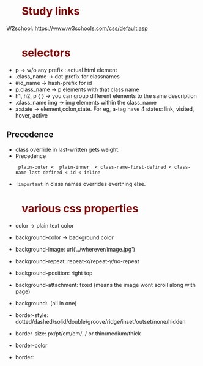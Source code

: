 # Study links

W2school: https://www.w3schools.com/css/default.asp


# selectors

* p                 -> w/o any prefix : actual html element
* .class_name       -> dot-prefix for classnames
* #id_name          -> hash-prefix for id
* p.class_name      -> p elements with that class name
* h1, h2, p {  }    -> you can group different elements to the same description
* .class_name img   -> img elements within the class_name
* a:state           -> element,colon,state. For eg, a-tag have 4 states: link, visited, hover, active

## Precedence

* class override in last-written gets weight.
* Precedence
    ```
     plain-outer <  plain-inner  < class-name-first-defined < class-name-last defined < id < inline
    ```
* `!important` in class names overrides everthing else.

# various css properties

* color                     -> plain text color

* background-color          -> background color
* background-image: url('../wherever/image.jpg')
* background-repeat: repeat-x/repeat-y/no-repeat
* background-position: right top
* background-attachment: fixed          (means the image wont scroll along with page)
* background: <color> <image> <repeat> <attachment> <position>         (all in one)

* border-style: dotted/dashed/solid/double/groove/ridge/inset/outset/none/hidden
* border-size: px/pt/cm/em/../  or thin/medium/thick
* border-color
* border:<size> <style> <color>       -> border specification, size, style and color
* border-{top,right,bottom,left}-style
* border-radius: px                   -> for rounded border, the radius
* box-sizing: content-box|border-box|initial|inherit;
* outline has similar properties

* margin                              -> auto, length, percent(of containing element), inherit
* margin-{top,right,bottom,left}

* width                               -> width of element alone. (total = left+padding + width + right-padding)
* max-width
* min-width
* padding                             -> length
* padding-{top,right,bottom,left}
* box-sizing: border-box              -> ensure the padding + width == total width of element

* text
* color:
* text-align: center/left/right/justify
* text-decoration: none/overline/underline/line-through
* text-transform: uppercase/lowercase/capitalize
* text-indent: 50px                    -> for first line
* letter-spacing: 3px                  -> between chars in a text
* line-height: 0.8                     -> between lines (note, not in pixel but as mutiple of a line)
* direction: rtl
* word-spacing: 10px
* text-shadow: <horizontal> <vertical> <color>
* font-family: Helvetica Neue, Arial

* *display*  -  block/inline/hidden     -> block is a for starting on a new line, inline is to continue

* visibility - hidden (also hides, but the layout is affected)

## properties

clear: both
clear: left
clear: right

No floating elements are allowed on mentioned side

display: None

  Hides the element.


margin : Outline
padding : distance from margin



# Including css

## External file

```
<head>
<link rel="stylesheet" type="text/css" href="mystyle.css">
</head>
```

## Internal style sheet

```
<head>
<style>
body {
    background-color: linen;
}

h1 {
    color: maroon;
    margin-left: 40px;
}
</style>
</head>
```

## Plain inlining

```html
<h1 style="color:blue;margin-left:30px;">This is a heading</h1>
```
# CSS grid

Sample html

```html
<html>
    <head>
        <link rel="stylesheet" href="index.css">
        <link rel="stylesheet" href="basic.css">
    </head>
    <body>
        <div class="container">
            <div class="header">HEADER</div>
            <div class="menu">MENU</div>
            <div class="content">CONTENT</div>
            <div class="footer">FOOTER</div>
        </div>
    </body>
</html>
```

Css for that:

```css
.container > div {
    display: flex;
    justify-content: center;
    align-items: center;
    font-size: 2em;
    color: #ffeead;
}

html, body {
  background-color: #ffeead;
  margin: 10px;
}

.container > div:nth-child(1n) {
  background-color: #96ceb4;	
}

.container > div:nth-child(3n) {
  background-color: #88d8b0;
}

.container > div:nth-child(2n) {
      background-color: #ff6f69;
}

.container > div:nth-child(4n) {
      background-color: #ffcc5c;
}

.container {
    display: grid;
    grid-gap: 3px;
    grid-template-columns: repeat(2, 1fr);
    grid-template-rows: 40px 200px 40px;
}

.header {
    grid-column-start: 1;
    grid-column-end: 3;
}

.menu {}

.content {}

.footer {}
```



# Bootstrap:

## Including

add-this:
```
<head>
<link rel="stylesheet" href="https://maxcdn.bootstrapcdn.com/bootstrap/3.3.7/css/bootstrap.min.css" integrity="sha384-BVYiiSIFeK1dGmJRAkycuHAHRg32OmUcww7on3RYdg4Va+PmSTsz/K68vbdEjh4u" crossorigin="anonymous">
</head>
```

* To get started, we should nest all of our HTML in a div element with the class container-fluid.

## For images:

* Add class "img-responsive" to auto-adjust images! This goes into img tag.

## For text:

* class "text-center" to center-align. These directly go to the h*,p elements
* class "text-primary"
* class "text-danger"

## For buttons:

* Add class "btn" to button. Button is only as big as text. Always required for buttons
* Add class "btn-block" to make button strech to entire hori-width
* "btn-primary" is the main color for a btton. Use this for your main button
* "btn-info" for info buttons, "btn-danger" for delete'ish buttons
* "btn-default"
    **  btn-default
    **  btn-primary
    **  btn-success
    **  btn-warning
    **  btn-info
    **  btn-danger

    **  btn-block
    **  btn-large

## Grid Systems

Bootstrap has a responsive grid system (of size 12).

These classes should be in div elements of their own.

.row class specifies one-row

Medium
.col-md-1 (12-such-blocks)
.col-md-2 (6 -such-blocks)
.col-md-4 (3 -such-blocks)
.col-md-6 (2 -such-blocks)
.col-md-8 (1 -such-block, can be stacked with another say 4)

xtra-small
.col-xs-1

<div id="gridContainer">
    <div class="row grid-row">
        <div class="col-xs-1">1</div>
        <div class="col-xs-1">1</div>
        <div class="col-xs-2">2</div>
        <div class="col-xs-2">2</div>
        <div class="col-xs-6">6</div>
    </div>

## Grid in basic css

https://css-tricks.com/snippets/css/complete-guide-grid/

## Other notes

<span>...</span> is used to create a division in text.

jumbotron - grey box

panel  ->  A panel in bootstrap is a bordered box with some padding around its content
  .panel-default
  .panel-heading
  .panel-body
well

navbar
  navbar-inverse
  navbar-brand

page-header
input-group
form-control
input-group-btn
table
table-striped
label
label-default

# Fonts or Icons

## font-awesome

<link rel="stylesheet" href="//maxcdn.bootstrapcdn.com/font-awesome/4.5.0/css/font-awesome.min.css"/>
Icons: https://github.com/driftyco/ionicons
Google Material Icons

* <i class="fa"></i>
* fa-thumbs-up
* fa-info-circle
* fa-trash
* fa-paper-plane

# Animate.css

* class="animated" precedes
* "bounce"
* "shake"
* "fadeOut"
* "hinge"

# Colors

Color picker: https://www.w3schools.com/colors/colors_picker.asp
